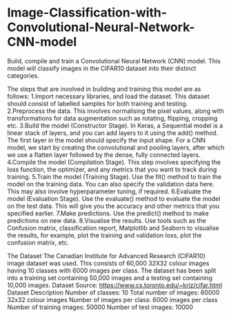 # Image-Classification-with-Convolutional-Neural-Network-CNN-model
Build, compile and train a Convolutional Neural Network (CNN) model. This model will classify images in the CIFAR10 dataset into their distinct categories.





The steps that are involved in building and training this model are as follows:
1.Import necessary libraries, and load the dataset. This dataset should consist of labelled samples for both training and testing.
2.Preprocess the data. This involves normalising the pixel values, along with transformations for data augmentation such as rotating, flipping, cropping etc.
3.Build the model (Constructor Stage). In Keras, a Sequential model is a linear stack of layers, and you can add layers to it using the add() method. The first layer in the model should specify the input shape. For a CNN model, we start by creating the convolutional and pooling layers, after which we use a flatten layer followed by the dense, fully connected layers.
4.Compile the model (Compilation Stage). This step involves specifying the loss function, the optimizer, and any metrics that you want to track during training.
5.Train the model (Training Stage). Use the fit() method to train the model on the training data. You can also specify the validation data here. This may also involve hyperparameter tuning, if required.
6.Evaluate the model (Evaluation Stage). Use the evaluate() method to evaluate the model on the test data. This will give you the accuracy and other metrics that you specified earlier.
7.Make predictions. Use the predict() method to make predictions on new data.
8.Visualise the results. Use tools such as the Confusion matrix, classification report, Matplotlib and Seaborn to visualise the results, for example, plot the training and validation loss, plot the confusion matrix, etc.



The Dataset
The Canadian Institute for Advanced Research (CIFAR10) image dataset was used. This consists of 60,000 32X32 colour images having 10 classes with 6000 images per class. The dataset has been split into a training set containing 50,000 images and a testing set containing 10,000 images.
Dataset Source: https://www.cs.toronto.edu/~kriz/cifar.html
Dataset Description
Number of classes: 10
Total number of images: 60000 32x32 colour images
Number of images per class: 6000 images per class
Number of training images: 50000
Number of test images: 10000
